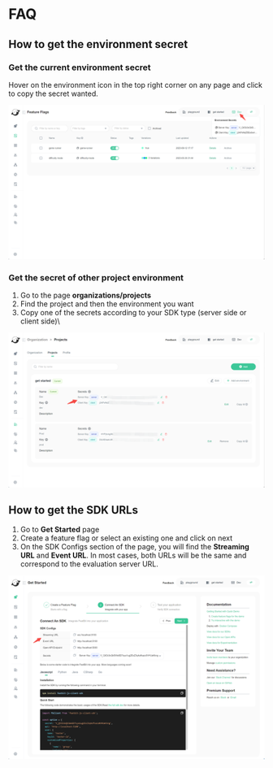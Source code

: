 # FAQ

## How to get the environment secret

### Get the current environment secret

Hover on the environment icon in the top right corner on any page and click to copy the secret wanted.

![](../sdk/assets/faq/001.webp)

### Get the secret of other project environment

1. Go to the page **organizations/projects**
2. Find the project and then the environment you want
3.  Copy one of the secrets according to your SDK type (server side or client side)\


![](../sdk/assets/faq/002.webp)

## How to get the SDK URLs

1. Go to **Get Started** page
2. Create a feature flag or select an existing one and click on next
3.  On the SDK Configs section of the page, you will find the **Streaming URL** and **Event URL**. In most cases, both URLs will be the same and correspond to the evaluation server URL.&#x20;

![](../sdk/assets/faq/003.webp)

